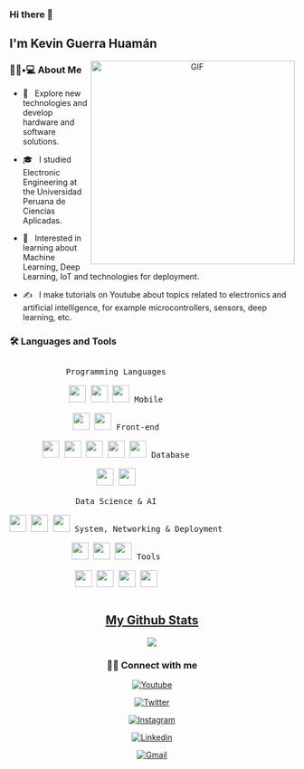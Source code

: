 ### Hi there 👋<h2> I'm Kevin Guerra Huamán</h2>

<div align="center">
<img align="right" alt="GIF" src="https://media.giphy.com/media/836HiJc7pgzy8iNXCn/giphy.gif" width="360" />
</div>

<h3> 👨🏻•💻 About Me </h3>



- 🔭 &nbsp; Explore new technologies and develop hardware and software solutions.

- 🎓 &nbsp; I studied Electronic Engineering at the Universidad Peruana de Ciencias Aplicadas.

- 🌱 &nbsp; Interested in learning about Machine Learning, Deep Learning, IoT and technologies for deployment.

- ✍️ &nbsp; I make tutorials on Youtube about topics related to electronics and artificial intelligence, for example microcontrollers, sensors, deep learning, etc.

<h3> 🛠 Languages and Tools</h3>

<p style="display: inline-block;" align="center">
  <kbd>
    <kbd>Programming Languages</kbd>
    <br>
    <br>
    <img width="30px" src="https://cdn.jsdelivr.net/gh/devicons/devicon/icons/python/python-plain.svg" /> 
    <img width="30px" src="https://img.icons8.com/color/48/000000/c-plus-plus-logo.png" /> 
    <img width="30px" src="https://cdn.jsdelivr.net/gh/devicons/devicon/icons/c/c-plain.svg" /> 
  </kbd>

   <kbd>
    <kbd>Mobile</kbd>
    <br>
    <br>
    <img width="30px" src="https://i.imgur.com/6nJGNMN.png" />
    <img width="30px" src="https://cdn.jsdelivr.net/gh/devicons/devicon/icons/flutter/flutter-plain.svg" />
  </kbd>
  
  <kbd>
    <kbd>Front-end</kbd>
    <br>
    <br>
    <img width="30px" src="https://cdn.jsdelivr.net/gh/devicons/devicon/icons/html5/html5-original.svg" /> 
    <img width="30px" src="https://cdn.jsdelivr.net/gh/devicons/devicon/icons/css3/css3-plain.svg" /> 
    <img width="30px" src="https://cdn.jsdelivr.net/gh/devicons/devicon/icons/bootstrap/bootstrap-plain.svg" /> 
    <img width="30px" src="https://cdn.jsdelivr.net/gh/devicons/devicon/icons/javascript/javascript-original.svg" />
    <img width="30px" src="https://cdn.jsdelivr.net/gh/devicons/devicon/icons/jquery/jquery-plain.svg" />
  </kbd>
  <kbd>
    <kbd>Database</kbd>
    <br>
    <br>
    <img width="30px" src="https://cdn.jsdelivr.net/gh/devicons/devicon/icons/mysql/mysql-plain.svg" />
    <img width="30px" src="https://cdn.jsdelivr.net/gh/devicons/devicon/icons/microsoftsqlserver/microsoftsqlserver-plain.svg" />
  </kbd>
  <br>
  <br>
  <kbd>
    <kbd>Data Science & AI</kbd>
    <br>
    <br>
    <img width="30px" src="https://cdn.jsdelivr.net/gh/devicons/devicon/icons/tensorflow/tensorflow-original.svg" />
    <img width="30px" src="https://cdn.jsdelivr.net/gh/devicons/devicon/icons/numpy/numpy-original.svg" />
    <img width="30px" src="https://cdn.jsdelivr.net/gh/devicons/devicon/icons/pandas/pandas-original.svg" />
  </kbd>
 
  <kbd>
    <kbd>System, Networking & Deployment</kbd>
    <br>
    <br>
    <img width="30px" src="https://cdn.jsdelivr.net/gh/devicons/devicon/icons/heroku/heroku-plain.svg" />
    <img width="30px" src="https://cdn.jsdelivr.net/gh/devicons/devicon/icons/azure/azure-plain.svg" />
    <img width="30px" src="https://cdn.jsdelivr.net/gh/devicons/devicon/icons/git/git-plain.svg" />
  </kbd>
  

  
  <kbd>
    <kbd>Tools</kbd>
    <br>
    <br>
    <img width="30px" src="https://cdn.jsdelivr.net/gh/devicons/devicon/icons/vscode/vscode-original.svg" />
    <img width="30px" src="https://cdn.jsdelivr.net/gh/devicons/devicon/icons/jupyter/jupyter-original.svg" />
    <img width="30px" src="https://cdn.jsdelivr.net/gh/devicons/devicon/icons/pycharm/pycharm-original.svg" />
    <img width="30px" src="https://cdn.jsdelivr.net/gh/devicons/devicon/icons/visualstudio/visualstudio-plain.svg" />
  </kbd>
  
  
</p>


<h2 align="center"><u>My Github Stats</u></h2>
<p align="center">
<img align="center" src="https://github-readme-stats.vercel.app/api/top-langs/?username=KevinGuerraHuaman&layout=compact&theme=github_dark&langs_count=10&exclude_repo=kasweb">
<br>


<h3 align="center"> 🙋‍♂️ Connect with me</h3>

<div align="center">
  
  <a href="https://www.youtube.com/channel/UCssZ_DDwlVeLli3TGEnzNDA"><img alt="Youtube" title="Youtube" src="https://img.shields.io/badge/-YouTube-red?style=for-the-badge&logo=youtube&logoColor=white"/></a>
  
  <a href="https://twitter.com/KevinGuerra_IA"><img alt="Twitter" title="Twitter" src="https://img.shields.io/badge/-Twitter-1DA1F2?style=for-the-badge&logo=twitter&logoColor=white"/></a>
  
  <a href="https://www.instagram.com/kevinguerrahuaman"><img alt="Instagram" title="Instagram" src="https://img.shields.io/badge/Instagram-E4405F?style=for-the-badge&logo=instagram&logoColor=white"/></a>
  
  <a href="https://www.linkedin.com/in/kevinguerrahuaman"><img alt="Linkedin" title="Linkedin" src="https://img.shields.io/badge/LinkedIn-0077B5?style=for-the-badge&logo=linkedin&logoColor=white"/></a>
  
  <a href="mailto:kevin.guerra.huaman@gmail.com"><img alt="Gmail" title="Gmail" src="https://img.shields.io/badge/Gmail-D14836?style=for-the-badge&logo=gmail&logoColor=white"/></a>
  
</div>




